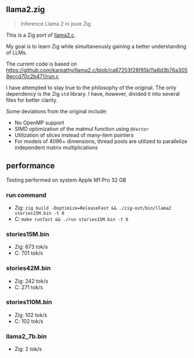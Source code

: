 ## llama2.zig

> Inference Llama 2 in pure Zig

This is a Zig port of [llama2.c](https://github.com/karpathy/llama2.c).

My goal is to learn Zig while simultaneously gaining a better understanding of LLMs.

The current code is based on
https://github.com/karpathy/llama2.c/blob/ca67253f28f95b11a8d3b76a3058eccd70c2b471/run.c

I have attempted to stay true to the philosophy of the original. The only dependency is the Zig
`std` library. I have, however, divided it into several files for better clarity.

Some deviations from the original include:

- No OpenMP support
- SIMD optimization of the matmul function using `@Vector`
- Utilization of slices instead of many-item pointers
- For models of 4096+ dimensions, thread pools are utilized to parallelize independent matrix
  multiplications

## performance

Testing performed on system Apple M1 Pro 32 GB

### run command

- Zig: `zig build -Doptimize=ReleaseFast && ./zig-out/bin/llama2 stories15M.bin -t 0`
- C: `make runfast && ./run stories15M.bin -t 0`

### stories15M.bin

- Zig: 673 tok/s
- C: 701 tok/s

### stories42M.bin

- Zig: 242 tok/s
- C: 271 tok/s

### stories110M.bin

- Zig: 102 tok/s
- C: 102 tok/s

### llama2_7b.bin

- Zig: 2 tok/s
